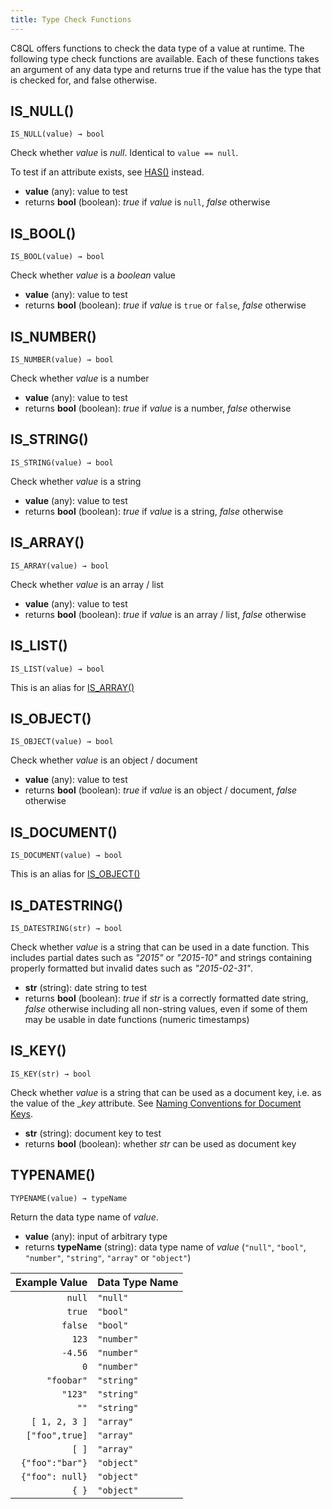 ```yaml
---
title: Type Check Functions
---
```


C8QL offers functions to check the data type of a value at runtime. The following type check functions are available. Each of these functions takes an argument of any data type and returns true if the value has the type that is checked for, and false otherwise.

## IS_NULL()

`IS_NULL(value) → bool`

Check whether _value_ is _null_. Identical to `value == null`.

To test if an attribute exists, see [HAS()](document.md#has) instead.

- **value** (any): value to test
- returns **bool** (boolean): _true_ if _value_ is `null`, _false_ otherwise

## IS_BOOL()

`IS_BOOL(value) → bool`

Check whether _value_ is a _boolean_ value

- **value** (any): value to test
- returns **bool** (boolean): _true_ if _value_ is `true` or `false`, _false_ otherwise

## IS_NUMBER()

`IS_NUMBER(value) → bool`

Check whether _value_ is a number

- **value** (any): value to test
- returns **bool** (boolean): _true_ if _value_ is a number, _false_ otherwise

## IS_STRING()

`IS_STRING(value) → bool`

Check whether _value_ is a string

- **value** (any): value to test
- returns **bool** (boolean): _true_ if _value_ is a string, _false_ otherwise

## IS_ARRAY()

`IS_ARRAY(value) → bool`

Check whether _value_ is an array / list

- **value** (any): value to test
- returns **bool** (boolean): _true_ if _value_ is an array / list, _false_ otherwise

## IS_LIST()

`IS_LIST(value) → bool`

This is an alias for [IS_ARRAY()](#is_array)

## IS_OBJECT()

`IS_OBJECT(value) → bool`

Check whether _value_ is an object / document

- **value** (any): value to test
- returns **bool** (boolean): _true_ if _value_ is an object / document, _false_ otherwise

## IS_DOCUMENT()

`IS_DOCUMENT(value) → bool`

This is an alias for [IS_OBJECT()](#is_object)

## IS_DATESTRING()

`IS_DATESTRING(str) → bool`

Check whether _value_ is a string that can be used in a date function. This includes partial dates such as _"2015"_ or _"2015-10"_ and strings containing properly formatted but invalid dates such as _"2015-02-31"_.

- **str** (string): date string to test
- returns **bool** (boolean): _true_ if _str_ is a correctly formatted date string, _false_ otherwise including all non-string values, even if some of them may be usable in date functions (numeric timestamps)

## IS_KEY()

`IS_KEY(str) → bool`

Check whether _value_ is a string that can be used as a document key, i.e. as the value of the __key_ attribute. See [Naming Conventions for Document Keys](../../../../../references/naming-conventions.md#document-keys).

- **str** (string): document key to test
- returns **bool** (boolean): whether _str_ can be used as document key

## TYPENAME()

`TYPENAME(value) → typeName`

Return the data type name of _value_.

- **value** (any): input of arbitrary type
- returns **typeName** (string): data type name of _value_
  (`"null"`, `"bool"`, `"number"`, `"string"`, `"array"` or `"object"`)

Example Value   | Data Type Name
---------------:|---------------
`null`          | `"null"`
`true`          | `"bool"`
`false`         | `"bool"`
`123`           | `"number"`
`-4.56`         | `"number"`
`0`             | `"number"`
`"foobar"`      | `"string"`
`"123"`         | `"string"`
`""`            | `"string"`
`[ 1, 2, 3 ]`   | `"array"`
`["foo",true]`  | `"array"`
`[ ]`           | `"array"`
`{"foo":"bar"}` | `"object"`
`{"foo": null}` | `"object"`
`{ }`           | `"object"`
